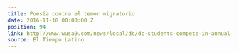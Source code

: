 ```yaml
---
title: Poesía contra el temor migratorio
date: 2016-11-18 00:00:00 Z
position: 94
link: http://www.wusa9.com/news/local/dc/dc-students-compete-in-annual-slam-poetry-competition/353627742
source: El Tiempo Latino
---
```


